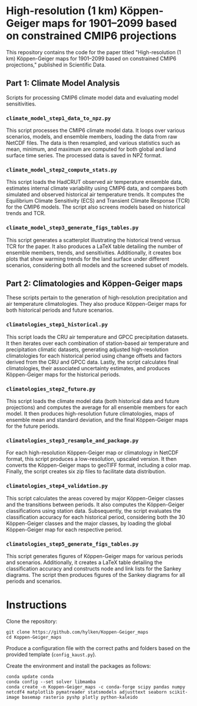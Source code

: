 # High-resolution (1 km) Köppen-Geiger maps for 1901–2099 based on constrained CMIP6 projections

This repository contains the code for the paper titled "High-resolution (1 km) Köppen-Geiger maps for 1901–2099 based on constrained CMIP6 projections," published in Scientific Data.

## Part 1: Climate Model Analysis

Scripts for processing CMIP6 climate model data and evaluating model sensitivities.

### `climate_model_step1_data_to_npz.py`

This script processes the CMIP6 climate model data. It loops over various scenarios, models, and ensemble members, loading the data from raw NetCDF files. The data is then resampled, and various statistics such as mean, minimum, and maximum are computed for both global and land surface time series. The processed data is saved in NPZ format.

### `climate_model_step2_compute_stats.py`

This script loads the HadCRUT observed air temperature ensemble data, estimates internal climate variability using CMIP6 data, and compares both simulated and observed historical air temperature trends. It computes the Equilibrium Climate Sensitivity (ECS) and Transient Climate Response (TCR) for the CMIP6 models. The script also screens models based on historical trends and TCR. 

### `climate_model_step3_generate_figs_tables.py`

This script generates a scatterplot illustrating the historical trend versus TCR for the paper. It also produces a LaTeX table detailing the number of ensemble members, trends, and sensitivities. Additionally, it creates box plots that show warming trends for the land surface under different scenarios, considering both all models and the screened subset of models.

## Part 2: Climatologies and Köppen-Geiger maps

These scripts pertain to the generation of high-resolution precipitation and air temperature climatologies. They also produce Köppen-Geiger maps for both historical periods and future scenarios.

### `climatologies_step1_historical.py`

This script loads the CRU air temperature and GPCC precipitation datasets. It then iterates over each combination of station-based air temperature and precipitation climatic datasets, generating adjusted high-resolution climatologies for each historical period using change offsets and factors derived from the CRU and GPCC data. Lastly, the script calculates final climatologies, their associated uncertainty estimates, and produces Köppen-Geiger maps for the historical periods.

### `climatologies_step2_future.py`

This script loads the climate model data (both historical data and future projections) and computes the average for all ensemble members for each model. It then produces high-resolution future climatologies, maps of ensemble mean and standard deviation, and the final Köppen-Geiger maps for the future periods.

### `climatologies_step3_resample_and_package.py`

For each high-resolution Köppen-Geiger map or climatology in NetCDF format, this script produces a low-resolution, upscaled version. It then converts the Köppen-Geiger maps to geoTIFF format, including a color map. Finally, the script creates six zip files to facilitate data distribution.

### `climatologies_step4_validation.py`

This script calculates the areas covered by major Köppen-Geiger classes and the transitions between periods. It also computes the Köppen-Geiger classifications using station data. Subsequently, the script evaluates the classification accuracy for each historical period, considering both the 30 Köppen-Geiger classes and the major classes, by loading the global Köppen-Geiger map for each respective period.

### `climatologies_step5_generate_figs_tables.py`

This script generates figures of Köppen-Geiger maps for various periods and scenarios. Additionally, it creates a LaTeX table detailing the classification accuracy and constructs node and link lists for the Sankey diagrams. The script then produces figures of the Sankey diagrams for all periods and scenarios.

# Instructions

Clone the repository:
```
git clone https://github.com/hylken/Koppen-Geiger_maps
cd Koppen-Geiger_maps
```
Produce a configuration file with the correct paths and folders based on the provided template (`config_kaust.py`).

Create the environment and install the packages as follows:
```
conda update conda
conda config --set solver libmamba
conda create -n Koppen-Geiger_maps -c conda-forge scipy pandas numpy netcdf4 matplotlib pymatreader statsmodels adjusttext seaborn scikit-image basemap rasterio pyshp plotly python-kaleido
```